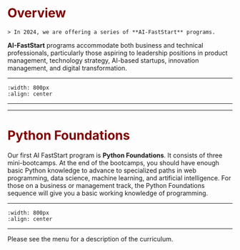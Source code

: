 # <font color ="maroon">Overview</font>


```{div} styled-quote
> In 2024, we are offering a series of **AI-FastStart** programs.
```

**AI-FastStart** programs accommodate both business and technical professionals, particularly those aspiring to leadership positions in product management, technology strategy, AI-based startups, innovation management, and digital transformation.

---

```{image} /images/aifaststartcaption.png
:width: 800px
:align: center
```
---
---

# <font color ="maroon">Python Foundations</font>

Our first AI FastStart program is **Python Foundations**. It consists of three mini-bootcamps. At the end of the bootcamps, you should have enough basic Python knowledge to advance to specialized paths in web programming, data science, machine learning, and artificial intelligence. For those on a business or management track, the Python Foundations sequence will give you a basic working knowledge of programming.

---

```{image} /images/pyfoundationsbootcamps.png
:width: 800px
:align: center
```
---
Please see the menu for a description of the curriculum. 